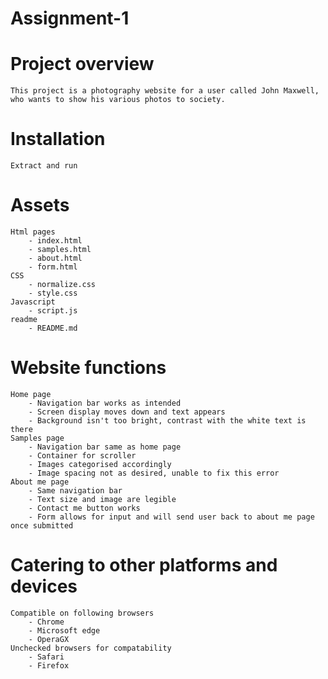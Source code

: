 # Assignment-1
# Project overview
    This project is a photography website for a user called John Maxwell, who wants to show his various photos to society.

# Installation
    Extract and run

# Assets
    Html pages
        - index.html
        - samples.html
        - about.html
        - form.html
    CSS
        - normalize.css
        - style.css
    Javascript
        - script.js
    readme
        - README.md

# Website functions
    Home page
        - Navigation bar works as intended
        - Screen display moves down and text appears
        - Background isn't too bright, contrast with the white text is there
    Samples page
        - Navigation bar same as home page
        - Container for scroller
        - Images categorised accordingly
        - Image spacing not as desired, unable to fix this error
    About me page
        - Same navigation bar
        - Text size and image are legible
        - Contact me button works
        - Form allows for input and will send user back to about me page once submitted

# Catering to other platforms and devices
    Compatible on following browsers
        - Chrome
        - Microsoft edge
        - OperaGX
    Unchecked browsers for compatability
        - Safari
        - Firefox
